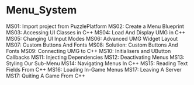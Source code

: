 # Menu_System

MS01: Import project from PuzzlePlatform
MS02: Create a Menu Blueprint
MS03: Accessing UI Classes in C++
MS04: Load And Display UMG in C++
MS05: Changing UI Input Modes
MS06: Advanced UMG Widget Layout
MS07: Custom Buttons And Fonts
MS08: Solution: Custom Buttons And Fonts
MS09: Connecting UMG to C++
MS10: Initialisers and UButton Callbacks
MS11: Injecting Dependencies
MS12: Deactivating Menus
MS13: Styling Our Sub-Menu
MS14: Navigating Menus In C++
MS15: Reading Text Fields From C++
MS16: Loading In-Game Menus
MS17: Leaving A Server
MS17: Quiting A Game From C++
